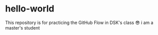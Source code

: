# hello-world
This repository is for practicing the GitHub Flow in DSK's class 😎
i am a master's student
